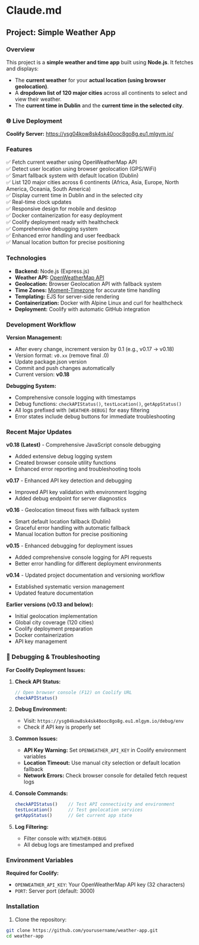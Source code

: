 # Claude.md

## Project: Simple Weather App

### Overview

This project is a **simple weather and time app** built using **Node.js**. It fetches and displays:

- The **current weather** for your **actual location (using browser geolocation)**.
- A **dropdown list of 120 major cities** across all continents to select and view their weather.
- The **current time in Dublin** and the **current time in the selected city**.

### 🌐 Live Deployment

**Coolify Server:** https://ysg04kow8sk4sk40ooc8go8g.eu1.mlgym.io/

### Features

✅ Fetch current weather using OpenWeatherMap API  
✅ Detect user location using browser geolocation (GPS/WiFi)  
✅ Smart fallback system with default location (Dublin)  
✅ List 120 major cities across 6 continents (Africa, Asia, Europe, North America, Oceania, South America)  
✅ Display current time in Dublin and in the selected city  
✅ Real-time clock updates  
✅ Responsive design for mobile and desktop  
✅ Docker containerization for easy deployment  
✅ Coolify deployment ready with healthcheck  
✅ Comprehensive debugging system  
✅ Enhanced error handling and user feedback  
✅ Manual location button for precise positioning  

### Technologies

- **Backend:** Node.js (Express.js)
- **Weather API:** [OpenWeatherMap API](https://openweathermap.org/api)
- **Geolocation:** Browser Geolocation API with fallback system
- **Time Zones:** [Moment-Timezone](https://momentjs.com/timezone/) for accurate time handling
- **Templating:** EJS for server-side rendering
- **Containerization:** Docker with Alpine Linux and curl for healthcheck
- **Deployment:** Coolify with automatic GitHub integration

### Development Workflow

**Version Management:**
- After every change, increment version by 0.1 (e.g., v0.17 → v0.18)
- Version format: `v0.xx` (remove final .0)
- Update package.json version
- Commit and push changes automatically
- Current version: **v0.18**

**Debugging System:**
- Comprehensive console logging with timestamps
- Debug functions: `checkAPIStatus()`, `testLocation()`, `getAppStatus()`
- All logs prefixed with `[WEATHER-DEBUG]` for easy filtering
- Error states include debug buttons for immediate troubleshooting

### Recent Major Updates

**v0.18 (Latest)** - Comprehensive JavaScript console debugging
- Added extensive debug logging system
- Created browser console utility functions
- Enhanced error reporting and troubleshooting tools

**v0.17** - Enhanced API key detection and debugging
- Improved API key validation with environment logging
- Added debug endpoint for server diagnostics

**v0.16** - Geolocation timeout fixes with fallback system
- Smart default location fallback (Dublin)
- Graceful error handling with automatic fallback
- Manual location button for precise positioning

**v0.15** - Enhanced debugging for deployment issues
- Added comprehensive console logging for API requests
- Better error handling for different deployment environments

**v0.14** - Updated project documentation and versioning workflow
- Established systematic version management
- Updated feature documentation

**Earlier versions (v0.13 and below):**
- Initial geolocation implementation
- Global city coverage (120 cities)
- Coolify deployment preparation
- Docker containerization
- API key management

### 🔧 Debugging & Troubleshooting

**For Coolify Deployment Issues:**

1. **Check API Status:**
   ```javascript
   // Open browser console (F12) on Coolify URL
   checkAPIStatus()
   ```

2. **Debug Environment:**
   - Visit: `https://ysg04kow8sk4sk40ooc8go8g.eu1.mlgym.io/debug/env`
   - Check if API key is properly set

3. **Common Issues:**
   - **API Key Warning:** Set `OPENWEATHER_API_KEY` in Coolify environment variables
   - **Location Timeout:** Use manual city selection or default location fallback
   - **Network Errors:** Check browser console for detailed fetch request logs

4. **Console Commands:**
   ```javascript
   checkAPIStatus()    // Test API connectivity and environment
   testLocation()      // Test geolocation services
   getAppStatus()      // Get current app state
   ```

5. **Log Filtering:**
   - Filter console with: `WEATHER-DEBUG`
   - All debug logs are timestamped and prefixed

### Environment Variables

**Required for Coolify:**
- `OPENWEATHER_API_KEY`: Your OpenWeatherMap API key (32 characters)
- `PORT`: Server port (default: 3000)

### Installation

1. Clone the repository:

```bash
git clone https://github.com/yourusername/weather-app.git
cd weather-app

